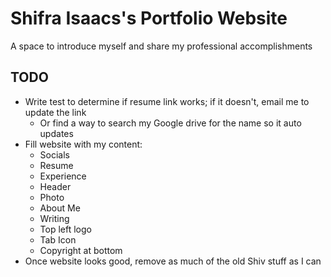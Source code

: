 # Shifra Isaacs's Portfolio Website
A space to introduce myself and share my professional accomplishments

## TODO
- Write test to determine if resume link works; if it doesn't, email me to update the link
  - Or find a way to search my Google drive for the name so it auto updates
- Fill website with my content:
  - Socials
  - Resume
  - Experience
  - Header
  - Photo
  - About Me
  - Writing
  - Top left logo
  - Tab Icon
  - Copyright at bottom
- Once website looks good, remove as much of the old Shiv stuff as I can
